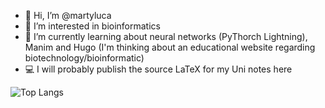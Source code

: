 - 👋 Hi, I’m @martyluca
- 👀 I’m interested in bioinformatics
- 🌱 I’m currently learning about neural networks (PyThorch Lightning), Manim and Hugo (I'm thinking about an educational website regarding biotechnology/bioinformatic)
- 💻 I will probably publish the source LaTeX for my Uni notes here

![Top Langs](https://github-readme-stats.vercel.app/api/top-langs/?username=martyluca&layout=compact)
